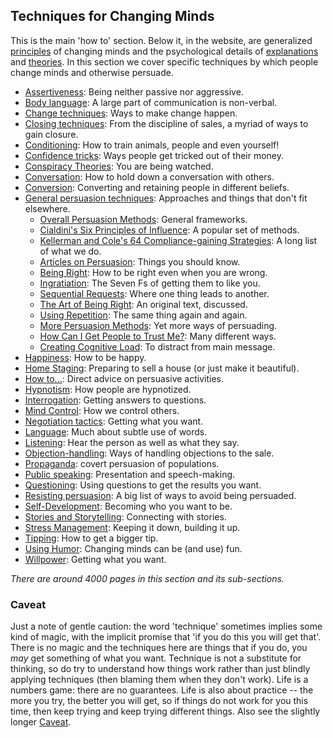 ## Techniques for Changing Minds

This is the main 'how to' section. Below it, in the website, are generalized [principles](../principles/principles.htm) of changing minds and the psychological details of [explanations](../explanations/explanations.htm) and [theories](../explanations/theories/theories.htm). In this section we cover specific techniques by which people change minds and otherwise persuade.

*   [Assertiveness](assertiveness/assertiveness.htm): Being neither passive nor aggressive.
*   [Body language](body/body_language.htm): A large part of communication is non-verbal.
*   [Change techniques](../disciplines/change_management/creating_change/creating_change.htm): Ways to make change happen.
*   [Closing techniques](../disciplines/sales/closing/closing_techniques.htm): From the discipline of sales, a myriad of ways to gain closure.
*   [Conditioning](conditioning/conditioning.htm): How to train animals, people and even yourself!
*   [Confidence tricks](con_tricks/con_tricks.htm): Ways people get tricked out of their money.
*   [Conspiracy Theories](conspiracy/conspiracy_theory.htm): You are being watched.
*   [Conversation](conversation/conversation.htm): How to hold down a conversation with others.
*   [Conversion](conversion/conversion.htm): Converting and retaining people in different beliefs.
*   [General persuasion techniques](general/general.htm): Approaches and things that don't fit elsewhere.
    *   [Overall Persuasion Methods](general/overall/overall.htm): General frameworks.
    *   [Cialdini's Six Principles of Influence](general/cialdini/cialdini.htm): A popular set of methods.
    *   [Kellerman and Cole's 64 Compliance-gaining Strategies](general/kellerman/kellerman.htm): A long list of what we do.
    *   [Articles on Persuasion](general/articles/articles.htm): Things you should know.
    *   [Being Right](general/being_right/being_right.htm): How to be right even when you are wrong.
    *   [Ingratiation](general/ingratiation/ingratiation.htm): The Seven Fs of getting them to like you.
    *   [Sequential Requests](general/sequential/sequential.htm): Where one thing leads to another.
    *   [The Art of Being Right](general/art_of_being_right/art_of_being_right.htm): An original text, discussed.
    *   [Using Repetition](general/repetition/repetition.htm): The same thing again and again.
    *   [More Persuasion Methods](general/more_methods/more_methods.htm): Yet more ways of persuading.
    *   [How Can I Get People to Trust Me?](how_to/trust_me/trust_me.htm): Many different ways.
    *   [Creating Cognitive Load](general/cognitive_load/cognitive_load.htm): To distract from main message.
*   [Happiness](happiness/happiness.htm): How to be happy.
*   [Home Staging](home_staging/home_staging.htm): Preparing to sell a house (or just make it beautiful).
*   [How to...](how_to/how_to.htm): Direct advice on persuasive activities.
*   [Hypnotism](hypnosis/hypnotism.htm): How people are hypnotized.
*   [Interrogation](interrogation/interrogation.htm): Getting answers to questions.
*   [Mind Control](mind_control/mind_control.htm): How we control others.
*   [Negotiation tactics](../disciplines/negotiation/tactics/tactics.htm): Getting what you want.
*   [Language](language/language.htm): Much about subtle use of words.
*   [Listening](listening/listening.htm): Hear the person as well as what they say.
*   [Objection-handling](../disciplines/sales/objection/objection_handling.htm): Ways of handling objections to the sale.
*   [Propaganda](propaganda/propaganda.htm): covert persuasion of populations.
*   [Public speaking](speaking/speaking.htm): Presentation and speech-making.
*   [Questioning](questioning/questioning.htm): Using questions to get the results you want.
*   [Resisting persuasion](resisting/resisting.htm): A big list of ways to avoid being persuaded.
*   [Self-Development](self-development/self-development.htm): Becoming who you want to be.
*   [Stories and Storytelling](story/story.htm): Connecting with stories.
*   [Stress Management](stress/stress_management.htm): Keeping it down, building it up.
*   [Tipping](tipping/tipping.htm): How to get a bigger tip.
*   [Using Humor](humor/using_humor.htm): Changing minds can be (and use) fun.
*   [Willpower](willpower/willpower.htm): Getting what you want.

_There are around 4000 pages in this section and its sub-sections._

### Caveat

Just a note of gentle caution: the word 'technique' sometimes implies some kind of magic, with the implicit promise that 'if you do this you will get that'. There is no magic and the techniques here are things that if you do, you _may_ get something of what you want. Technique is not a substitute for thinking, so do try to understand how things work rather than just blindly applying techniques (then blaming them when they don't work). Life is a numbers game: there are no guarantees. Life is also about practice -- the more you try, the better you will get, so if things do not work for you this time, then keep trying and keep trying different things. Also see the slightly longer [Caveat](../and/caveat.htm).